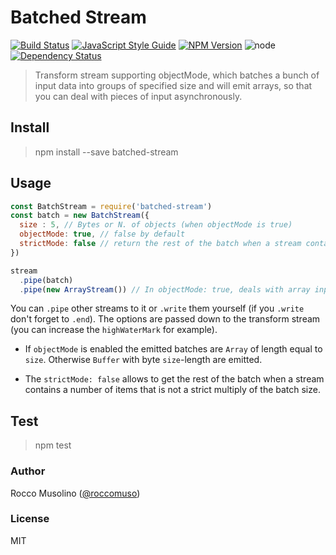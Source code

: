 # Batched Stream

[![Build Status](https://travis-ci.org/roccomuso/batched-stream.svg?branch=master)](https://travis-ci.org/roccomuso/batched-stream)
[![JavaScript Style Guide](https://img.shields.io/badge/code_style-standard-brightgreen.svg)](https://standardjs.com)
[![NPM Version](https://img.shields.io/npm/v/batched-stream.svg)](https://www.npmjs.com/package/batched-stream)
![node](https://img.shields.io/node/v/batched-stream.svg)
[![Dependency Status](https://david-dm.org/roccomuso/batched-stream.png)](https://david-dm.org/roccomuso/batched-stream)


> Transform stream supporting objectMode, which batches a bunch of input data into groups of specified size and will emit arrays, so that you can deal with pieces of input asynchronously.

## Install

> npm install --save batched-stream

## Usage

```javascript
const BatchStream = require('batched-stream')
const batch = new BatchStream({
  size : 5, // Bytes or N. of objects (when objectMode is true)
  objectMode: true, // false by default
  strictMode: false // return the rest of the batch when a stream contains a number of items that is not a strict multiply of the batch size
})

stream
  .pipe(batch)
  .pipe(new ArrayStream()) // In objectMode: true, deals with array input from pipe.
```

You can `.pipe` other streams to it or `.write` them yourself (if you `.write` don't forget to `.end`). The options are passed down to the transform stream (you can increase the `highWaterMark` for example).

- If `objectMode` is enabled the emitted batches are `Array` of length equal to `size`. Otherwise `Buffer` with byte `size`-length are emitted.

- The `strictMode: false` allows to get the rest of the batch when a stream contains a number of items that is not a strict multiply of the batch size.

## Test

> npm test


### Author

Rocco Musolino ([@roccomuso](https://twitter.com/roccomuso))

### License

MIT
